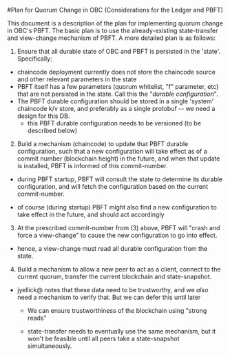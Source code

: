 
#Plan for Quorum Change in OBC (Considerations for the Ledger and PBFT)

This document is a description of the plan for implementing quorum
change in OBC's PBFT.  The basic plan is to use the already-existing
state-transfer and view-change mechanism of PBFT.  A more detailed
plan is as follows:

1. Ensure that all durable state of OBC and PBFT is persisted in the
'state'.  Specifically: 
  * chaincode deployment currently does not store the chaincode source
    and other relevant parameters in the state 
  * PBFT itself has a few parameters (quorum whitelist, "f" parameter,
    etc) that are not persisted in the state.  Call this the "_durable
    configuration_". 
  * The PBFT durable configuration should be stored in a single
    'system' chaincode k/v store, and preferably as a single protobuf
    -- we need a design for this DB. 
    * this PBFT durable configuration needs to be versioned (to be
      described below)

2. Build a mechanism (chaincode) to update that PBFT durable
configuration, such that a new configuration will take effect as of a
commit number (blockchain height) in the future, and when that update
is installed, PBFT is informed of this commit-number.

  * during PBFT startup, PBFT will consult the state to determine its
    durable configuration, and will fetch the configuration based on
    the current commit-number.

  * of course (during startup) PBFT might also find a new
    configuration to take effect in the future, and should act
    accordingly

3. At the prescribed commit-number from (3) above, PBFT will "crash
and force a view-change" to cause the new configuration to go into
effect.

  * hence, a view-change must read all durable configuration from the
    state.

4. Build a mechanism to allow a new peer to act as a client, connect
to the current quorum, transfer the current blockchain and
state-snapshot.

  * jyellick@ notes that these data need to be trustworthy, and we
    _also_ need a mechanism to verify that.  But we can defer this
    until later

    * We can ensure trustworthiness of the blockchain using "strong
      reads"

    * state-transfer needs to eventually use the same mechanism, but
      it won't be feasible until all peers take a state-snapshot
      simultaneously.


